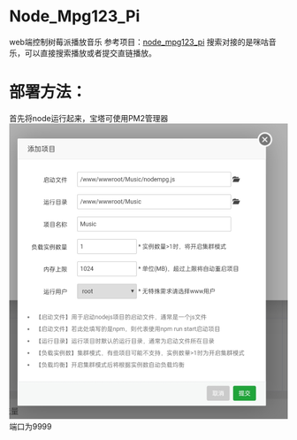 # Node_Mpg123_Pi
web端控制树莓派播放音乐
参考项目：[node_mpg123_pi](https://github.com/surevision/node_mpg123_pi)
搜索对接的是咪咕音乐，可以直接搜索播放或者提交直链播放。
# 部署方法：
首先将node运行起来，宝塔可使用PM2管理器
![Bt](https://github.com/hanximeng/Node_Mpg123_Pi/blob/main/Bt.png)
端口为9999
